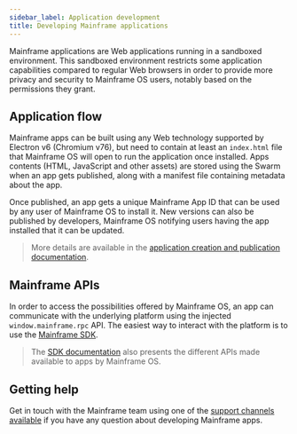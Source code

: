 ```yaml
---
sidebar_label: Application development
title: Developing Mainframe applications
---
```


Mainframe applications are Web applications running in a sandboxed environment.
This sandboxed environment restricts some application capabilities compared to regular Web browsers in order to provide more privacy and security to Mainframe OS users, notably based on the permissions they grant.

## Application flow

Mainframe apps can be built using any Web technology supported by Electron v6 (Chromium v76), but need to contain at least an `index.html` file that Mainframe OS will open to run the application once installed.
Apps contents (HTML, JavaScript and other assets) are stored using the Swarm when an app gets published, along with a manifest file containing metadata about the app.

Once published, an app gets a unique Mainframe App ID that can be used by any user of Mainframe OS to install it.
New versions can also be published by developers, Mainframe OS notifying users having the app installed that it can be updated.

> More details are available in the [application creation and publication documentation](app-flow.md).

## Mainframe APIs

In order to access the possibilities offered by Mainframe OS, an app can communicate with the underlying platform using the injected `window.mainframe.rpc` API. The easiest way to interact with the platform is to use the [Mainframe SDK](sdk.md).

> The [SDK documentation](sdk.md) also presents the different APIs made available to apps by Mainframe OS.

## Getting help

Get in touch with the Mainframe team using one of the [support channels available](support.md) if you have any question about developing Mainframe apps.
